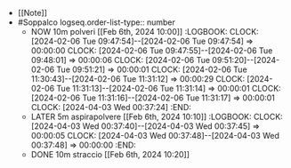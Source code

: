 - [[Note]]
- #Soppalco
  logseq.order-list-type:: number
	- NOW  10m polveri [[Feb 6th, 2024 10:00]]
	  :LOGBOOK:
	  CLOCK: [2024-02-06 Tue 09:47:54]--[2024-02-06 Tue 09:47:54] =>  00:00:00
	  CLOCK: [2024-02-06 Tue 09:47:55]--[2024-02-06 Tue 09:48:01] =>  00:00:06
	  CLOCK: [2024-02-06 Tue 09:51:20]--[2024-02-06 Tue 09:51:21] =>  00:00:01
	  CLOCK: [2024-02-06 Tue 11:30:43]--[2024-02-06 Tue 11:31:12] =>  00:00:29
	  CLOCK: [2024-02-06 Tue 11:31:13]--[2024-02-06 Tue 11:31:14] =>  00:00:01
	  CLOCK: [2024-02-06 Tue 11:31:16]--[2024-02-06 Tue 11:31:17] =>  00:00:01
	  CLOCK: [2024-04-03 Wed 00:37:24]
	  :END:
	- LATER 5m aspirapolvere  [[Feb 6th, 2024 10:10]]
	  :LOGBOOK:
	  CLOCK: [2024-04-03 Wed 00:37:40]--[2024-04-03 Wed 00:37:45] =>  00:00:05
	  CLOCK: [2024-04-03 Wed 00:37:48]--[2024-04-03 Wed 00:37:48] =>  00:00:00
	  :END:
	- DONE 10m straccio  [[Feb 6th, 2024 10:20]]